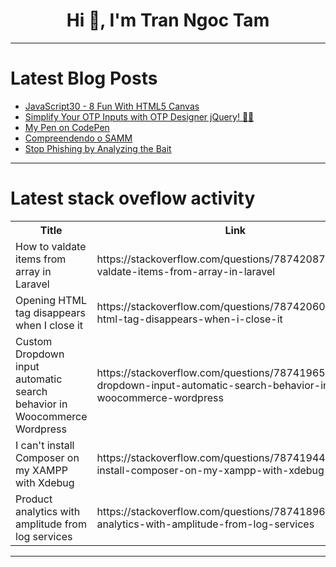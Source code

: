 <h1 align="center">Hi 👋, I'm Tran Ngoc Tam</h1>

---

# Latest Blog Posts 
<!-- BLOG-POST-LIST:START -->
- [JavaScript30 - 8 Fun With HTML5 Canvas](https://dev.to/virtualsobriety/javascript30-8-fun-with-html5-canvas-4pg3)
- [Simplify Your OTP Inputs with OTP Designer jQuery! 🎉✨](https://dev.to/hichemtab-tech/simplify-your-otp-inputs-with-otp-designer-jquery-3i1g)
- [My Pen on CodePen](https://dev.to/tom_ford_6543e5db41fdbb68/my-pen-on-codepen-5eh9)
- [Compreendendo o SAMM](https://dev.to/brmartin/compreendendo-o-samm-2ccm)
- [Stop Phishing by Analyzing the Bait](https://dev.to/rebeccapeltz/stop-phishing-by-analyzing-the-bait-3f0f)
<!-- BLOG-POST-LIST:END -->

---

# Latest stack oveflow activity
<table>
  <tr><th>Title</th><th>Link</th></tr>
  <!-- STACKOVERFLOW:START --><tr><td>How to valdate items from array in Laravel</td><td>https://stackoverflow.com/questions/78742087/how-to-valdate-items-from-array-in-laravel</td></tr><tr><td>Opening HTML tag disappears when I close it</td><td>https://stackoverflow.com/questions/78742060/opening-html-tag-disappears-when-i-close-it</td></tr><tr><td>Custom Dropdown input automatic search behavior in Woocommerce Wordpress</td><td>https://stackoverflow.com/questions/78741965/custom-dropdown-input-automatic-search-behavior-in-woocommerce-wordpress</td></tr><tr><td>I can&#39;t install Composer on my XAMPP with Xdebug</td><td>https://stackoverflow.com/questions/78741944/i-cant-install-composer-on-my-xampp-with-xdebug</td></tr><tr><td>Product analytics with amplitude from log services</td><td>https://stackoverflow.com/questions/78741896/product-analytics-with-amplitude-from-log-services</td></tr><!-- STACKOVERFLOW:END -->
</table>

---


